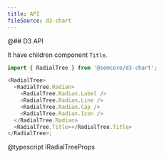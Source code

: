 ```yaml
---
title: API
fileSource: d3-chart
---
```


@## D3 API

It have children component `Title`.

```js
import { RadialTree } from '@semcore/d3-chart';

<RadialTree>
  <RadialTree.Radian>
    <RadialTree.Radian.Label />
    <RadialTree.Radian.Line />
    <RadialTree.Radian.Cap />
    <RadialTree.Radian.Icon />
  </RadialTree.Radian>
  <RadialTree.Title></RadialTree.Title>
</RadialTree>;
```

@typescript IRadialTreeProps
